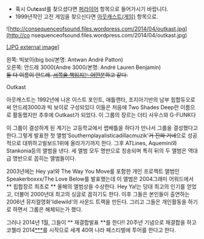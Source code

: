   * 혹시 Out**c**ast를 찾으셨다면 [퍼라이어](%ED%8D%BC%EB%9D%BC%EC%9D%B4%EC%96%B4.md) 항목으로 들어가시기 바랍니다.
  * 1999년작인 고전 게임을 찾으신다면 [아웃캐스트(게임)](%EC%95%84%EC%9B%83%EC%BA%90%EC%8A%A4%ED%8A%B8%28%EA%B2%8C%EC%9E%84%29.md) 항목으로.  

![http://consequenceofsound.files.wordpress.com/2014/04/outkast.jpg](http://co
nsequenceofsound.files.wordpress.com/2014/04/outkast.jpg)

[[JPG external
image]](http://consequenceofsound.files.wordpress.com/2014/04/outkast.jpg)

왼쪽: 빅보이(big boi/본명: Antwan André Patton)  
오른쪽: 안드레 3000(Andre 3000/본명: André Lauren Benjamin)  
<del>둘 다 이름이 안드레. [서쪽을 책임지는 어떤분](%EB%8B%A5%ED%84%B0%20%EB%93%9C%EB%A0%88.md)하고 같다.</del>

Outkast

아웃캐스트는 1992년에 나온 이스트 포인트, 애틀랜타, 조지아기반의 남부 힙합듀오로써 안드레3000과 빅 보이로 구성되있다 이들은 처음에
Two Shades Deep란 이름으로 활동했지만 추후에 Outkast가 되었다. 이 그룹의 장르는 더티 사우스와 G-FUNK다

이 그룹이 결성하게 된 계기는 고등학교에서 랩배틀을 하다가 만나서 그룹을 결성했다고 한다.그렇게 발표한 첫
앨범'Southernplayalisticadillacmuzik'<del>거 진짜 기네</del>으로 성공적으로 대뷔하고빌보드1위에
올라가기까지 한다. 그후 ATLines, Aquemini와 Stankonia등의 앨범을 낸다. 세 앨범 모두 명반으로 칭송되며 특히 뒤의 두
앨범은 역대급 명반으로 꼽히는 앨범들이다.

2003년에는 Hey ya!와 The Way You Move를 포함한 개인 프로젝트 앨범인 Speakerboxxx/The Love
Below를 발표했는데 이 앨범은 2004그래미 어워드에서 ** 힙합장르 최초로 ** 올해의 앨범상을 수상한다. Hey Ya!는 당대 최고의
인기를 얻었고, 더불어 2000년대 최고의 싱글로 꼽히기도 한다. 이후 그들은 본인들이 출연하는 2006년 뮤지컬영화'Idlewild'의
사운드 트랙을 만든다. 그리고 그들은 개인활동을 하기로 하면서 그룹은 해체되는가 했다.

그러나 2014년 1월, 그들이 ** 재결합발표 **를 한다!! 20주년 기념으로 재결합을 하고 코첼라
2014[***](http://www.youtube.com/watch?v=21Q1yCF5_Eg)를 시작으로 세계 40여 나라 페스티벌에
투어를 한다고 한다.

